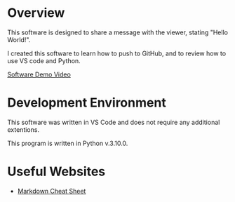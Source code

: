 # Overview

This software is designed to share a message with the viewer, stating "Hello World!". 

I created this software to learn how to push to GitHub, and to review how to use VS code and Python. 

[Software Demo Video](http://youtube.link.goes.here)

# Development Environment

This software was written in VS Code and does not require any additional extentions.

This program is written in Python v.3.10.0.

# Useful Websites

* [Markdown Cheat Sheet](https://www.markdownguide.org/cheat-sheet/)
